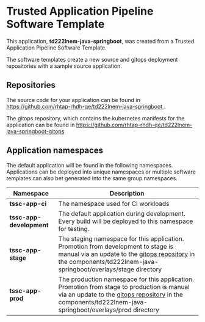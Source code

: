 # Trusted Application Pipeline Software Template

This application, **td222lnem-java-springboot**, was created from a Trusted Application Pipeline Software Template.

The software templates create a new source and gitops deployment repositories with a sample source application. 

## Repositories

The source code for your application can be found in [https://github.com/rhtap-rhdh-qe/td222lnem-java-springboot ](https://github.com/rhtap-rhdh-qe/td222lnem-java-springboot ).
 
The gitops repository, which contains the kubernetes manifests for the application can be found in 
[https://github.com/rhtap-rhdh-qe/td222lnem-java-springboot-gitops ](https://github.com/rhtap-rhdh-qe/td222lnem-java-springboot-gitops ) 

## Application namespaces 

The default application will be found in the following namespaces. Applications can be deployed into unique namespaces or multiple software templates can also bet generated into the same group namespaces.  

|  Namespace   |  Description   |  
| -------- | -------- |
| **tssc-app-ci** | The namespace used for CI workloads |
| **tssc-app-development** | The default application during development. Every build will be deployed to this namespace for testing. |
| **tssc-app-stage** | The staging namespace for this application. Promotion from development to stage is manual via an update to the [gitops repository](https://github.com/rhtap-rhdh-qe/td222lnem-java-springboot-gitops ) in the components/td222lnem-java-springboot/overlays/stage directory |
| **tssc-app-prod** | The production namespace for this application. Promotion from stage to production is manual via an update to the [gitops repository](https://github.com/rhtap-rhdh-qe/td222lnem-java-springboot-gitops ) in the components/td222lnem-java-springboot/overlays/prod directory |